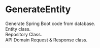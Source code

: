 # GenerateEntity 
Generate Spring Boot code from database.<br/>
Entity class.<br/>
Repository Class.<br/>
API Domain Request & Response class.<br/>
